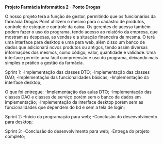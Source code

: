 **Projeto Farmácia Informática 2 - Ponto Drogas**

O nosso projeto terá a função de gestor, permitindo que os funcionários da farmácia Drogas Point utilizem o mesmo para o cadastro de produtos, controle de estoque e controle da caixa. Os gerentes de acesso também podem fazer o uso do programa, tendo acesso ao relatório da empresa, que mostram as despesas, as vendas e a situação financeira da mesma. O terá uma interface para desktop e uma para web, além disso um banco de dados que adicionará novos produtos ou antigos, tendo assim diversas informações dos mesmos, como código, valor, quantidade e validade. Uma interface permite uma fácil compreensão e uso do programa, deixando mais simples e prático a gestão da farmácia.

Sprint 1: -Implementação das classes DTO; -Implementação das classes DAO; -Implementação das funcionalidades básicas; -Implementação da interface desktop;

O que foi entregue: -Implementação das aulas DTO; -Implementação das classes DAO e classes de serviço porém sem o banco de dados em implementação; -Implementação da interface desktop porém sem as funcionalidades que dependem do bd e sem a tela de login;

Sprint 2: -Início da programação para web; -Conclusão do desenvolvimento para desktop;

Sprint 3: -Conclusão do desenvolvimento para web; -Entrega do projeto completo;
